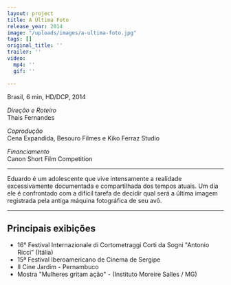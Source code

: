 ```yaml
---
layout: project
title: A Última Foto
release_year: 2014
image: "/uploads/images/a-ultima-foto.jpg"
tags: []
original_title: ''
trailer: ''
video:
  mp4: ''
  gif: ''

---
```

Brasil, 6 min, HD/DCP, 2014

_Direção e Roteiro_  
Thais Fernandes

_Coprodução_  
Cena Expandida, Besouro Filmes e Kiko Ferraz Studio

_Financiamento_  
Canon Short Film Competition

***

Eduardo é um adolescente que vive intensamente a realidade excessivamente documentada e compartilhada dos tempos atuais. Um dia ele é confrontado com a difícil tarefa de decidir qual será a última imagem registrada pela antiga máquina fotográfica de seu avô.

***

## Principais exibições

* 16° Festival Internazionale di Cortometraggi Corti da Sogni "Antonio Ricci” (Itália)
* 15ª Festival Iberoamericano de Cinema de Sergipe
* II Cine Jardim - Pernambuco
* Mostra "Mulheres gritam ação" - (Instituto Moreire Salles / MG)